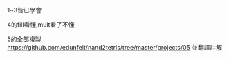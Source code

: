 1~3皆已學會


4的fill看懂,mult看了不懂


5的全部複製 https://github.com/edunfelt/nand2tetris/tree/master/projects/05 並翻譯註解

